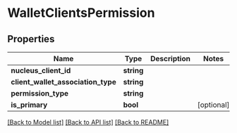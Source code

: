 # WalletClientsPermission

## Properties
Name | Type | Description | Notes
------------ | ------------- | ------------- | -------------
**nucleus_client_id** | **string** |  | 
**client_wallet_association_type** | **string** |  | 
**permission_type** | **string** |  | 
**is_primary** | **bool** |  | [optional] 

[[Back to Model list]](../README.md#documentation-for-models) [[Back to API list]](../README.md#documentation-for-api-endpoints) [[Back to README]](../README.md)


